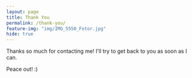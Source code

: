 ```yaml
---
layout: page
title: Thank You
permalink: /thank-you/
feature-img: "img/IMG_5550_Fotor.jpg"
hide: true
---
```


Thanks so much for contacting me! I'll try to get back to you as soon as I can.

Peace out! :)
